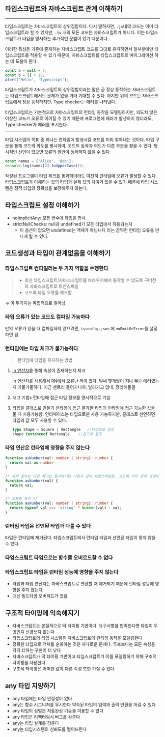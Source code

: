 ## 타입스크립트와 자바스크립트 관계 이해하기

---
타입스크립트는 자바스크립트의 상위집합이다. 다시 말하자면, `.js`내의 코드는 이미 타입스크립트라 할 수 있지만, `.ts` 내의 모든 코드는 자바스크립트가 아니다. 
이는 타입스크립트가 타입을 명시하는 추가적인 문법이 있기 때문이다. 

이러한 특성은 기존에 존재하는 자바스크립트 코드를 그대로 유지하면서 일부분에만 타입스크립트를 적용할 수 있기 때문에, 자바스크립트를 타입스크립트로 마이그레이션 하는 데 도움이 된다. 

```ts
const a = null + 7;
const b = [] + 12;
alert('Hello', 'Typescript');
```
타입스크립트가 자바스크립트의 상위집합이라는 말은 곧 정상 동작하는 자바스크립트는 타입스크립트에서도 문제가 없을 거라 기대할 수 있다. 하지만 위의 코드는 자바스크립트에서 정상 동작하지만, Type checker는 에러를 나타낸다. 

타입스크립트는 기본적으로 자바스크립트의 런타임 동작을 모델링하지만, 의도치 않은 이상한 코드가 오류로 이어질 수 있기 때문에 프로그램에 에러가 발생하지 않더라도, Type checker가 에러를 표시한다.

---

타입 시스템의 목표 중 하나는 런타임에 발생시킬 코드를 미리 찾아내는 것이다. 
타입 구문을 통해 코드의 의도를 명시하여, 코드의 동작과 의도가 다른 부분을 찾을 수 있다. 
명시적인 선언이 없으면 오류의 원인이 정확하지 않을 수 있다.

```ts
const names = ['Alice', 'Bob'];
console.log(names[2].toUpperCase());
```

작성된 프로그램이 타입 체크를 통과하더라도 여전히 런타임에 오류가 발생할 수 있다. 타입스크립트가 이해하는 값의 타입과 실제 값의 차이가 있을 수 있기 때문에 타입 시스템은 정적 타입의 정확성을 보장해주지 않는다. 

## 타입스크립트 설정 이해하기
- noImplicitAny: 모든 변수에 타입을 명시
- strictNullChecks: null과 undefined가 모든 타입에서 허용되는지
    - 이 옵션이 없으면 undefined는 객체가 아닙니다 라는 끔찍한 런타임 오류를 만나게 될 수 있다. 

## 코드생성과 타입이 관계없음을 이해하기
### 타입스크립트 컴파일러는 두 가지 역할을 수행한다
> - 최신 타입스크립트/자바스크립트를 브라우저에서 동작할 수 있도록 구버전의 자바스크립트로 트랜스파일
> - 코드의 타입 오류를 체크함

→ 이 두가지는 독립적으로 일어남 
### 타입 오류가 있는 코드도 컴파일 가능하다
만약 오류가 있을 때 컴파일하지 않으려면, `tsconfig.json` 에 `noEmitOnError`를 설정하면 됨
### 런타임에는 타입 체크가 불가능하다

> 런타임에 타입을 유지하는 방법
1. [in 연산자](https://developer.mozilla.org/ko/docs/Web/JavaScript/Reference/Operators/in)를 통해 속성이 존재하는지 체크 
   
   in 연산자를 사용해서 RN에서 오류난 적이 있다. 벌써 몇개월이 지나 무슨 에러였는지 가물가물하다. 지금 센트리 들어가니까, 날라가고 없네. 정리해둘걸 
2. 태그 기법x
   런타임에 접근 타입 정보를 명시적으로 기입 
3. 타입을 클래스로 만들기 
    런타임에 접근 불가한 타입과 런타임에 접근 가능한 값을 둘 다 사용가능함. 인터페이스는 타입으로만 사용 가능하지만, 클래스로 선언하면 타입과 값 모두 사용할 수 있다. 
    ```ts
    type Shape = Square | Rectangle   //타입으로 참조
    shape instanceof Rectangle    //값으로 참조
    ```

### **타입 연산은 런타임에 영향을 주지 않는다**

```ts
function asNumber(val: number | string): number {
  return val as number
}

/* 위의 함수는 타입 체크는 통과하지만 다음과 같이 트랜스파일됨. 코드에 아무 정제 과정이 없음 */
function asNumber(val) {
  return val;
}

/* 의도한 동작 */
function asNumber(val: number | string): number {
  return typeof val === 'string' ? Number(val) : val;
}


```

### 런타임 타입은 선언된 타입과 다를 수 있다
타입은 런타임에 제거된다. 타입스크립트에서 런타임 타입과 선언된 타입이 맞지 않을 수 있다. 

### 타입스크립트 타입으로는 함수를 오버로드할 수 없다

### 타입스크립트 타입은 런타임 성능에 영향을 주지 않는다
- 타입과 타입 연산자는 자바스크립트로 변환할 때 제거되기 때문에 런타임 성능에 영향을 주지 않는다
- 대신 빌드타임 오버헤드가 있음

## 구조적 타이핑에 익숙해지기
- 자바스크립트는 본질적으로 덕 타이핑 기반이다. 요구사항을 만족한다면 타입이 무엇인지 신경쓰지 않는다
- 타입스크립트의 타입 시스템은 자바스크립트의 런타임 동작을 모델링한다
- 정확한 타입으로 객체를 순회하는 것은 까다로운 문제다. 루프보다는 모든 속성을 각각 더하는 구현이 더 낫다
- 자바스크립트가 덕 타이핑 기반이고 타입스크립트가 이를 모델링하기 위해 구조적 타이핑을 사용한다
- 구조적 타이핑은 어떠한 값이 다른 속성 또한 가질 수 있다

## any 타입 지양하기
- any 타입에는 타입 안정성이 없다
- any는 함수 시그니처를 무시한다
  약속된 타입의 입력과 출력 반환을 어길 수 있다
- any 타입의 심벌은 자동완성 기능을 이용할 수 없다
- any 타입은 리팩터링시 버그를 감춘다
- any는 타입 설계를 감춘다
- any는 타입시스템의 신뢰도를 떨어뜨린다

